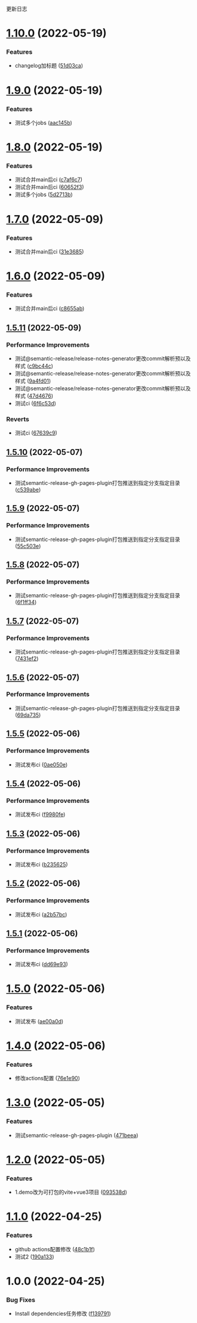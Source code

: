 更新日志

# [1.10.0](https://github.com/1977474741/semantic-release-test/compare/v1.9.0...v1.10.0) (2022-05-19)


### Features

* changelog加标题 ([51d03ca](https://github.com/1977474741/semantic-release-test/commit/51d03cad7e225c4bad75f80f1c390427ad17e5d4))

# [1.9.0](https://github.com/1977474741/semantic-release-test/compare/v1.8.0...v1.9.0) (2022-05-19)


### Features

* 测试多个jobs ([aac145b](https://github.com/1977474741/semantic-release-test/commit/aac145b514c23dab9b6e82ab37ff32aed28a5d56))

# [1.8.0](https://github.com/1977474741/semantic-release-test/compare/v1.7.0...v1.8.0) (2022-05-19)


### Features

* 测试合并main后ci ([c7af6c7](https://github.com/1977474741/semantic-release-test/commit/c7af6c7e6b4f5d3d768a6d468ede41a0b1208509))
* 测试合并main后ci ([60652f3](https://github.com/1977474741/semantic-release-test/commit/60652f3500cfa1f85409da5faa01bec4410d81f1))
* 测试多个jobs ([5d2713b](https://github.com/1977474741/semantic-release-test/commit/5d2713b0e6d2d3e0553c801877fc5370d8eae5a3))

# [1.7.0](https://github.com/1977474741/semantic-release-test/compare/v1.6.0...v1.7.0) (2022-05-09)


### Features

* 测试合并main后ci ([31e3685](https://github.com/1977474741/semantic-release-test/commit/31e3685249a26daa942c5a6c877255f5d5c40ff1))

# [1.6.0](https://github.com/1977474741/semantic-release-test/compare/v1.5.11...v1.6.0) (2022-05-09)


### Features

* 测试合并main后ci ([c8655ab](https://github.com/1977474741/semantic-release-test/commit/c8655ab342f1143f30e5cb8e7656918e0a3c0eda))

## [1.5.11](https://github.com/1977474741/semantic-release-test/compare/v1.5.10...v1.5.11) (2022-05-09)


### Performance Improvements

* 测试@semantic-release/release-notes-generator更改commit解析预以及样式 ([c9bc44c](https://github.com/1977474741/semantic-release-test/commit/c9bc44c10946ac0229b00808818d7fb385c5d832))
* 测试@semantic-release/release-notes-generator更改commit解析预以及样式 ([9a4fd01](https://github.com/1977474741/semantic-release-test/commit/9a4fd0115eb58d1ae291ec3530241138c4d3a034))
* 测试@semantic-release/release-notes-generator更改commit解析预以及样式 ([47d4676](https://github.com/1977474741/semantic-release-test/commit/47d4676208248b4aaae4043efe29d41bc946183c))
* 测试ci ([6f6c53d](https://github.com/1977474741/semantic-release-test/commit/6f6c53d9170dcc064b22e789e82814ed08190410))


### Reverts

* 测试ci ([67639c9](https://github.com/1977474741/semantic-release-test/commit/67639c92cd36f172cccfda2943e61aef8dac8b6a))

## [1.5.10](https://github.com/1977474741/semantic-release-test/compare/v1.5.9...v1.5.10) (2022-05-07)


### Performance Improvements

* 测试semantic-release-gh-pages-plugin打包推送到指定分支指定目录 ([c539abe](https://github.com/1977474741/semantic-release-test/commit/c539abe2a7858452a0d8c3f442849af90bd0ee21))

## [1.5.9](https://github.com/1977474741/semantic-release-test/compare/v1.5.8...v1.5.9) (2022-05-07)


### Performance Improvements

* 测试semantic-release-gh-pages-plugin打包推送到指定分支指定目录 ([55c503e](https://github.com/1977474741/semantic-release-test/commit/55c503ee5d80123fd59343312a054b8d18eae262))

## [1.5.8](https://github.com/1977474741/semantic-release-test/compare/v1.5.7...v1.5.8) (2022-05-07)


### Performance Improvements

* 测试semantic-release-gh-pages-plugin打包推送到指定分支指定目录 ([6f1ff34](https://github.com/1977474741/semantic-release-test/commit/6f1ff34f4b31135534d44cd373eede24d3884553))

## [1.5.7](https://github.com/1977474741/semantic-release-test/compare/v1.5.6...v1.5.7) (2022-05-07)


### Performance Improvements

* 测试semantic-release-gh-pages-plugin打包推送到指定分支指定目录 ([7431ef2](https://github.com/1977474741/semantic-release-test/commit/7431ef2bff2366100e0a8d6bf2994ec65b7642da))

## [1.5.6](https://github.com/1977474741/semantic-release-test/compare/v1.5.5...v1.5.6) (2022-05-07)


### Performance Improvements

* 测试semantic-release-gh-pages-plugin打包推送到指定分支指定目录 ([69da735](https://github.com/1977474741/semantic-release-test/commit/69da735e8572b39c92c99b4aad8ed20c9333b8ca))

## [1.5.5](https://github.com/1977474741/semantic-release-test/compare/v1.5.4...v1.5.5) (2022-05-06)


### Performance Improvements

* 测试发布ci ([0ae050e](https://github.com/1977474741/semantic-release-test/commit/0ae050ede6ca0e392e7360bf64ca7c52a3ea18eb))

## [1.5.4](https://github.com/1977474741/semantic-release-test/compare/v1.5.3...v1.5.4) (2022-05-06)


### Performance Improvements

* 测试发布ci ([f9980fe](https://github.com/1977474741/semantic-release-test/commit/f9980fe4ebf648bbc22cab3d99f4b09e036fe1f8))

## [1.5.3](https://github.com/1977474741/semantic-release-test/compare/v1.5.2...v1.5.3) (2022-05-06)


### Performance Improvements

* 测试发布ci ([b235625](https://github.com/1977474741/semantic-release-test/commit/b2356252268d81be41fbb93bf847e825de6ba720))

## [1.5.2](https://github.com/1977474741/semantic-release-test/compare/v1.5.1...v1.5.2) (2022-05-06)


### Performance Improvements

* 测试发布ci ([a2b57bc](https://github.com/1977474741/semantic-release-test/commit/a2b57bc97683bea15c4aae3d16bd75cef5acf87f))

## [1.5.1](https://github.com/1977474741/semantic-release-test/compare/v1.5.0...v1.5.1) (2022-05-06)


### Performance Improvements

* 测试发布ci ([dd69e93](https://github.com/1977474741/semantic-release-test/commit/dd69e93e66854aafabe0e8f8b4e6757b97b9abb5))

# [1.5.0](https://github.com/1977474741/semantic-release-test/compare/v1.4.0...v1.5.0) (2022-05-06)


### Features

* 测试发布 ([ae00a0d](https://github.com/1977474741/semantic-release-test/commit/ae00a0d6733024541b1f657c54c8ab72853ad60b))

# [1.4.0](https://github.com/1977474741/semantic-release-test/compare/v1.3.0...v1.4.0) (2022-05-06)


### Features

* 修改actions配置 ([76e1e90](https://github.com/1977474741/semantic-release-test/commit/76e1e90da12972ee297f0ef82ad7af3285259e65))

# [1.3.0](https://github.com/1977474741/semantic-release-test/compare/v1.2.0...v1.3.0) (2022-05-05)


### Features

* 测试semantic-release-gh-pages-plugin ([471beea](https://github.com/1977474741/semantic-release-test/commit/471beea48cbb5923be689f577c70a0813ef7bcc9))

# [1.2.0](https://github.com/1977474741/semantic-release-test/compare/v1.1.0...v1.2.0) (2022-05-05)


### Features

* 1.demo改为可打包的vite+vue3项目 ([093538d](https://github.com/1977474741/semantic-release-test/commit/093538da50846db870a4d4ad9a46d6e6cb99bffa))

# [1.1.0](https://github.com/1977474741/semantic-release-test/compare/v1.0.0...v1.1.0) (2022-04-25)


### Features

* github actions配置修改 ([48c1b1f](https://github.com/1977474741/semantic-release-test/commit/48c1b1f7193c6962936948ae2f2e8bc5e976f2b4))
* 测试2 ([190a133](https://github.com/1977474741/semantic-release-test/commit/190a133433faed431710c6a5d1884f9ec3f42793))

# 1.0.0 (2022-04-25)


### Bug Fixes

* Install dependencies任务修改 ([f139791](https://github.com/1977474741/semantic-release-test/commit/f1397911f1b177ab2fff84229d8572c839a50a2b))
